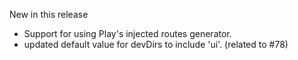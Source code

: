 New in this release

+ Support for using Play's injected routes generator.
+ updated default value for devDirs to include 'ui'. (related to #78)
